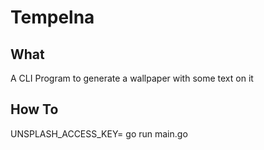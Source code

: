 # Tempelna

## What

A CLI Program to generate a wallpaper with some text on it


## How To
UNSPLASH_ACCESS_KEY=<your-unsplash-access-key> go run main.go
